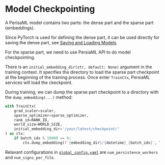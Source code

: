 Model Checkpointing
======

A PerisaML model contains two parts: the dense part and the sparse part (embeddings).

Since PyTorch is used for defining the dense part, it can be used directly for saving the dense part, see [Saving and Loading Models](https://pytorch.org/tutorials/beginner/saving_loading_models.html).

For the sparse part, we need to use PersiaML API to do model checkpointing.

There is an `initial_embedding_dir(str, default: None)` argument in the training context. It specifies the directory to load the sparse part checkpoint at the beginning of the training process. Once enter `TrainCtx`, PersiaML services will load the ckeckpoint.

During training, we can dump the sparse part checkpoint to a directory with the `dump_embedding(...)` method:

```python
with TrainCtx(
    grad_scaler=scaler,
    sparse_optimizer=sparse_optimizer,
    rank_id=RANK_ID,
    world_size=WORLD_SIZE,
    initial_embedding_dir='/your/latest/checkpoint/'
) as ctx:
    if batch_idx % 10000 == 0:
        ctx.dump_embedding(f'{embedding_dir}/{datetime}_{batch_idx}', True)
```

Relavant configurations in [`global_config.yaml`](../configuring/index.md) are `num_persistence_workers` and `num_signs_per_file`.
